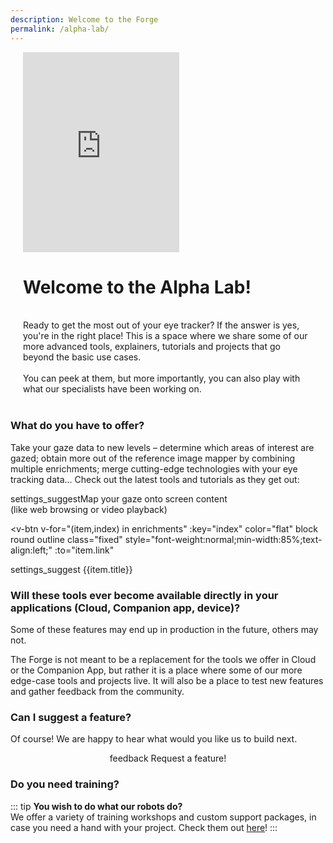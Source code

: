 ```yaml
---
description: Welcome to the Forge
permalink: /alpha-lab/
---
```

<div class="mcontainer">
    <div class="col-mcontainer-1">
    <iframe style="border: none" width="250" height="320" src="https://rive.app/s/g-ft4kxqiEirmEZP-1TzHQ/embed" allowfullscreen></iframe>
    </div>
    <div class="col-mcontainer-2">
    <h1>Welcome to the Alpha Lab!</h1> <br>
    Ready to get the most out of your eye tracker? If the answer is yes, you're in the right place! This is a space where we share some of our more advanced tools, explainers, tutorials and projects that go beyond the basic use cases.
    <br>
    <br>
    You can peek at them, but more importantly, you can also play with what our specialists have been working on.
    </div>
</div>
<br>

### What do you have to offer? 
Take your gaze data to new levels – determine which areas of interest are gazed; obtain more out of the reference image mapper by combining multiple enrichments; merge cutting-edge technologies with your eye tracking data... Check out the latest tools and tutorials as they get out:

<div class="text-left">
  <v-btn
    color="flat"
    block
    round
    outline
    class="fixed"
    style="font-weight:normal; min-height:50px; min-width:85%;text-align:left;"
    to="/alpha-lab/map-your-gaze-to-a-2d-screen"
    > <v-icon left color= "#747474">settings_suggest</v-icon>Map your gaze onto screen content <br />(like web browsing or video playback)</v-btn>

  <v-btn
    v-for="(item,index) in enrichments"
    :key="index"
    color="flat"
    block
    round
    outline
    class="fixed"
    style="font-weight:normal;min-width:85%;text-align:left;"
    :to="item.link"
  >
  <v-icon left :color="item.color">settings_suggest</v-icon> {{item.title}}
  </v-btn>
</div>

### Will these tools ever become available directly in your applications (Cloud, Companion app, device)?
Some of these features may end up in production in the future, others may not. 

The Forge is not meant to be a replacement for the tools we offer in Cloud or the Companion App, but rather it is a place 
where some of our more edge-case tools and projects live. It will also be a place to test new features and gather 
feedback from the community.

### Can I suggest a feature?
Of course! We are happy to hear what would you like us to build next.

<div class="button-center">
    <v-btn
        round
        color="primary"
        href="https://pupil-labs.canny.io/"
        > 
    <v-icon left dark>feedback</v-icon> Request a feature!
    </v-btn>
</div>

### Do you need training?

::: tip
<b>You wish to do what our robots do?</b><br> 
We offer a variety of training workshops and custom support packages, in case you need a hand with your project. Check them out [here](https://pupil-labs.com/products/support/)!
:::

<style>
    .button-center {
        text-align: center;
    }
    .mcontainer{
        display: flex;
        flex-wrap: wrap;
    }
    .col-mcontainer-1{
    flex: 20%;
    padding: 0 20px;
    }
    .col-mcontainer-2{
    flex: 60%;
    padding: 0 20px;
    }
</style>


<script>
export default {
  data: () => ({
    panel: null,
    enrichments: [
        // {
        //   title: "Map your gaze to body parts using DensePose",
        //   link: "/alpha-lab/dense-pose",
        //   color: "warning"
        // },
        // {
        //   title:"Map your gaze onto screen content (like web browsing or video playback)",
        //   link: "/alpha-lab/map-your-gaze-to-a-2d-screen",
        //   color: "warning"
        // },
        {
        title: "Run multiple Reference Image Mappers in parallel",
        link:"/alpha-lab/multiple-rim",
        color: "#747474"
        },
        {
        title: "Define areas of interest and compute gaze metrics",
        link: "/alpha-lab/gaze-metrics-in-aois/",
        color: "#747474"
        },
    ]
  }),
}
</script>

